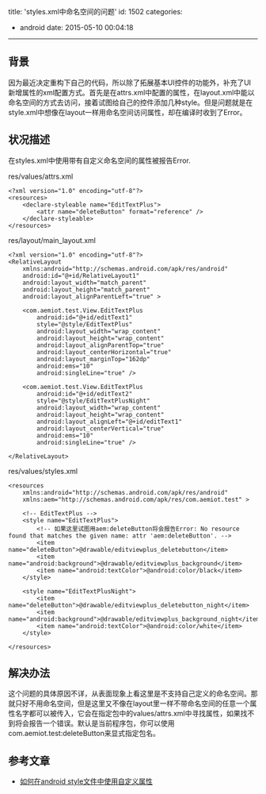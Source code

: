 title: 'styles.xml中命名空间的问题'
id: 1502
categories:
  - android
date: 2015-05-10 00:04:18
---

## 背景

因为最近决定重构下自己的代码，所以除了拓展基本UI控件的功能外，补充了UI新增属性的xml配置方式。首先是在attrs.xml中配置的属性，在layout.xml中能以命名空间的方式去访问，接着试图给自己的控件添加几种style。但是问题就是在style.xml中想像在layout一样用命名空间访问属性，却在编译时收到了Error。

## 状况描述

在styles.xml中使用带有自定义命名空间的属性被报告Error.

<!--more-->

res/values/attrs.xml

    <?xml version="1.0" encoding="utf-8"?>
    <resources>
        <declare-styleable name="EditTextPlus">
            <attr name="deleteButton" format="reference" />
        </declare-styleable>
    </resources>


res/layout/main_layout.xml

    <?xml version="1.0" encoding="utf-8"?>
    <RelativeLayout 
        xmlns:android="http://schemas.android.com/apk/res/android"
        android:id="@+id/RelativeLayout1"
        android:layout_width="match_parent"
        android:layout_height="match_parent"
        android:layout_alignParentLeft="true" >

        <com.aemiot.test.View.EditTextPlus
            android:id="@+id/editText1"
            style="@style/EditTextPlus"
            android:layout_width="wrap_content"
            android:layout_height="wrap_content"
            android:layout_alignParentTop="true"
            android:layout_centerHorizontal="true"
            android:layout_marginTop="162dp"
            android:ems="10"
            android:singleLine="true" />

        <com.aemiot.test.View.EditTextPlus
            android:id="@+id/editText2"
            style="@style/EditTextPlusNight"
            android:layout_width="wrap_content"
            android:layout_height="wrap_content"
            android:layout_alignLeft="@+id/editText1"
            android:layout_centerVertical="true"
            android:ems="10"
            android:singleLine="true" />

    </RelativeLayout>

res/values/styles.xml

    <resources 
        xmlns:android="http://schemas.android.com/apk/res/android"
        xmlns:aem="http://schemas.android.com/apk/res/com.aemiot.test" >

        <!-- EditTextPlus -->
        <style name="EditTextPlus">
            <!-- 如果这里试图用aem:deleteButton将会报告Error: No resource found that matches the given name: attr 'aem:deleteButton'. -->
            <item name="deleteButton">@drawable/editviewplus_deletebutton</item>
            <item name="android:background">@drawable/editviewplus_background</item>
            <item name="android:textColor">@android:color/black</item>
        </style>
        
        <style name="EditTextPlusNight">
            <item name="deleteButton">@drawable/editviewplus_deletebutton_night</item>
            <item name="android:background">@drawable/editviewplus_background_night</item>    
            <item name="android:textColor">@android:color/white</item> 
        </style>
        
    </resources>


## 解决办法

这个问题的具体原因不详，从表面现象上看这里是不支持自己定义的命名空间。那就只好不用命名空间，但是这里又不像在layout里一样不带命名空间的任意一个属性名字都可以被传入，它会在指定包中的values/attrs.xml中寻找属性，如果找不到将会报告一个错误。默认是当前程序包，你可以使用com.aemiot.test:deleteButton来显式指定包名。

## 参考文章

- [如何在android style文件中使用自定义属性](http://blog.csdn.net/zhufuing/article/details/41395219 "http://blog.csdn.net/zhufuing/article/details/41395219")
